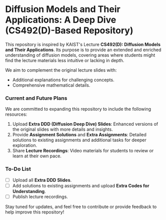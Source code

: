 # Diffusion Models and Their Applications: A Deep Dive (CS492(D)-Based Repository)

This repository is inspired by KAIST's Lecture **CS492(D): Diffusion Models and Their Applications**. Its purpose is to provide an extended and enriched understanding of diffusion models, covering areas where students might find the lecture materials less intuitive or lacking in depth.

We aim to complement the original lecture slides with:

- Additional explanations for challenging concepts.
- Comprehensive mathematical details.

### Current and Future Plans

We are committed to expanding this repository to include the following resources:

1. Upload **Extra DDD (Diffusion Deep Dive) Slides**: Enhanced versions of the original slides with more details and insights.
2. Provide **Assignment Solutions** and **Extra Assignments**: Detailed solutions to existing assignments and additional tasks for deeper exploration.
3. Share **Lecture Recordings**: Video materials for students to review or learn at their own pace.

### To-Do List

- [ ] Upload all **Extra DDD Slides**.
- [ ] Add solutions to existing assignments and upload **Extra Codes for Understanding**.
- [ ] Publish lecture recordings.

Stay tuned for updates, and feel free to contribute or provide feedback to help improve this repository!
